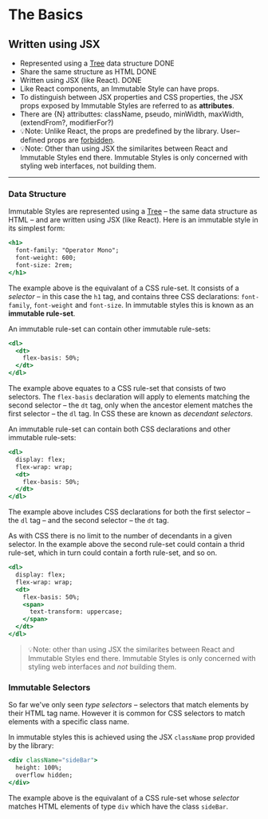 # The Basics

## Written using JSX

- Represented using a [Tree](https://en.wikipedia.org/wiki/Tree_(data_structure)) data structure DONE
- Share the same structure as HTML DONE
- Written using JSX (like React). DONE
- Like React components, an Immutable Style can have props.
- To distinguish between JSX properties and CSS properties, the JSX props exposed by Immutable Styles are referred to as **attributes**.
- There are {N} attributtes: className, pseudo, minWidth, maxWidth, (extendFrom?, modifierFor?)
- 💡Note: Unlike React, the props are predefined by the library. User–defined props are  [forbidden]().
- 💡Note: Other than using JSX the similarites between React and Immutable Styles end there. Immutable Styles is only concerned with styling web interfaces, not building them.

---

### Data Structure

Immutable Styles are represented using a [Tree](https://en.wikipedia.org/wiki/Tree_(data_structure)) – the same data structure as HTML – and are written using JSX (like React). Here is an immutable style in its simplest form:

```jsx
<h1>
  font-family: "Operator Mono";
  font-weight: 600;
  font-size: 2rem;
</h1>
```

The example above is the equivalant of a CSS rule-set. It consists of a *selector* – in this case the `h1` tag, and contains three CSS declarations: `font-family`, `font-weight` and `font-size`. In immutable styles this is known as an **immutable rule-set**.

An immutable rule-set can contain other immutable rule-sets:

```jsx
<dl>
  <dt>
    flex-basis: 50%;
  </dt>
</dl>
```

The example above equates to a CSS rule-set that consists of two selectors. The `flex-basis` declaration will apply to elements matching the second selector – the `dt` tag, only when the ancestor element matches the first selector – the `dl` tag. In CSS these are known as *decendant selectors*.

An immutable rule-set can contain both CSS declarations and other immutable rule-sets:

```jsx
<dl>
  display: flex;
  flex-wrap: wrap;
  <dt>
    flex-basis: 50%;
  </dt>
</dl>
```

The example above includes CSS declarations for both the first selector – the `dl` tag – and the second selector – the `dt` tag.

As with CSS there is no limit to the number of decendants in a given selector. In the example above the second rule-set could contain a thrid rule-set, which in turn could contain a forth rule-set, and so on.

```jsx
<dl>
  display: flex;
  flex-wrap: wrap;
  <dt>
    flex-basis: 50%;
    <span>
      text-transform: uppercase;
    </span>
  </dt>
</dl>
```

> 💡Note: other than using JSX the similarites between React and Immutable Styles end there. Immutable Styles is only concerned with styling web interfaces and *not* building them.

### Immutable Selectors

So far we've only seen *type selectors* – selectors that match elements by their HTML tag name. However it is common for CSS selectors to match elements with a specific class name.

In immutable styles this is achieved using the JSX `className` prop provided by the library:

```jsx
<div className="sideBar">
  height: 100%;
  overflow hidden;
</div>
```

The example above is the equivalant of a CSS rule-set whose *selector* matches HTML elements of type `div` which have the class `sideBar`.
